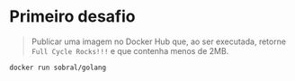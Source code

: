 # Primeiro desafio

> Publicar uma imagem no Docker Hub que, ao ser executada, retorne `Full Cycle Rocks!!!` e que contenha menos de 2MB.

~~~docker
docker run sobral/golang
~~~